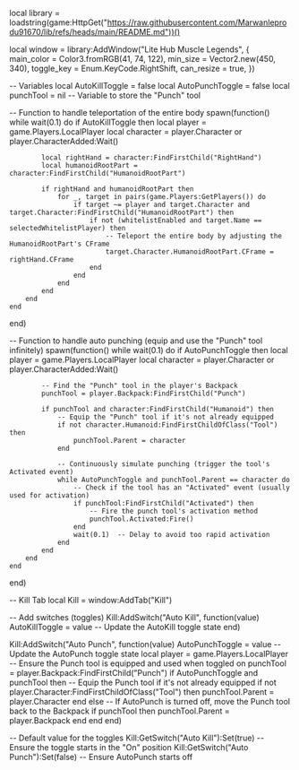 local library = loadstring(game:HttpGet("https://raw.githubusercontent.com/Marwanleprodu91670/lib/refs/heads/main/README.md"))()

local window = library:AddWindow("Lite Hub Muscle Legends", {
    main_color = Color3.fromRGB(41, 74, 122),
    min_size = Vector2.new(450, 340),
    toggle_key = Enum.KeyCode.RightShift,
    can_resize = true,
})

-- Variables
local AutoKillToggle = false
local AutoPunchToggle = false
local punchTool = nil  -- Variable to store the "Punch" tool

-- Function to handle teleportation of the entire body
spawn(function()
    while wait(0.1) do
        if AutoKillToggle then
            local player = game.Players.LocalPlayer
            local character = player.Character or player.CharacterAdded:Wait()

            local rightHand = character:FindFirstChild("RightHand")
            local humanoidRootPart = character:FindFirstChild("HumanoidRootPart")

            if rightHand and humanoidRootPart then
                for _, target in pairs(game.Players:GetPlayers()) do
                    if target ~= player and target.Character and target.Character:FindFirstChild("HumanoidRootPart") then
                        if not (whitelistEnabled and target.Name == selectedWhitelistPlayer) then
                            -- Teleport the entire body by adjusting the HumanoidRootPart's CFrame
                            target.Character.HumanoidRootPart.CFrame = rightHand.CFrame
                        end
                    end
                end
            end
        end
    end
end)

-- Function to handle auto punching (equip and use the "Punch" tool infinitely)
spawn(function()
    while wait(0.1) do
        if AutoPunchToggle then
            local player = game.Players.LocalPlayer
            local character = player.Character or player.CharacterAdded:Wait()

            -- Find the "Punch" tool in the player's Backpack
            punchTool = player.Backpack:FindFirstChild("Punch")

            if punchTool and character:FindFirstChild("Humanoid") then
                -- Equip the "Punch" tool if it's not already equipped
                if not character.Humanoid:FindFirstChildOfClass("Tool") then
                    punchTool.Parent = character
                end

                -- Continuously simulate punching (trigger the tool's Activated event)
                while AutoPunchToggle and punchTool.Parent == character do
                    -- Check if the tool has an "Activated" event (usually used for activation)
                    if punchTool:FindFirstChild("Activated") then
                        -- Fire the punch tool's activation method
                        punchTool.Activated:Fire()
                    end
                    wait(0.1)  -- Delay to avoid too rapid activation
                end
            end
        end
    end
end)

-- Kill Tab
local Kill = window:AddTab("Kill")

-- Add switches (toggles)
Kill:AddSwitch("Auto Kill", function(value)
    AutoKillToggle = value  -- Update the AutoKill toggle state
end)

Kill:AddSwitch("Auto Punch", function(value)
    AutoPunchToggle = value  -- Update the AutoPunch toggle state
    local player = game.Players.LocalPlayer
    -- Ensure the Punch tool is equipped and used when toggled on
    punchTool = player.Backpack:FindFirstChild("Punch")
    if AutoPunchToggle and punchTool then
        -- Equip the Punch tool if it's not already equipped
        if not player.Character:FindFirstChildOfClass("Tool") then
            punchTool.Parent = player.Character
        end
    else
        -- If AutoPunch is turned off, move the Punch tool back to the Backpack
        if punchTool then
            punchTool.Parent = player.Backpack
        end
    end
end)

-- Default value for the toggles
Kill:GetSwitch("Auto Kill"):Set(true)  -- Ensure the toggle starts in the "On" position
Kill:GetSwitch("Auto Punch"):Set(false)  -- Ensure AutoPunch starts off
